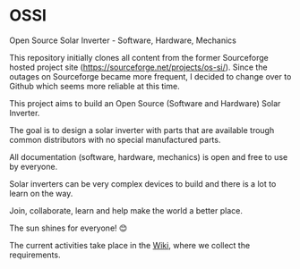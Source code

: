 # OSSI
Open Source Solar Inverter - Software, Hardware, Mechanics

This repository initially clones all content from the former Sourceforge hosted project site (https://sourceforge.net/projects/os-si/). Since the outages on Sourceforge became more frequent, I decided to change over to Github which seems more reliable at this time.

This project aims to build an Open Source (Software and Hardware) Solar Inverter.

The goal is to design a solar inverter with parts that are available trough common distributors with no special manufactured parts.

All documentation (software, hardware, mechanics) is open and free to use by everyone.

Solar inverters can be very complex devices to build and there is a lot to learn on the way.

Join, collaborate, learn and help make the world a better place.

The sun shines for everyone! 😊

The current activities take place in the [Wiki](https://github.com/transistorgrab/OSSI/wiki), where we collect the requirements.
